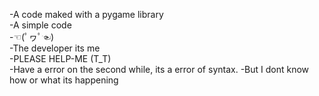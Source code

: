 -A code maked with a pygame library                           
-A simple code                                   
-☜(ﾟヮﾟ☜)                                      
-The developer its me                                          
-PLEASE HELP-ME (T_T)                                                    
-Have a error on the second while, its a error of syntax.
-But I dont know how or what its happening
